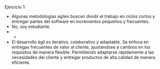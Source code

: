Ejercicio 1:
-	Algunas metodologías agiles buscan dividir el trabajo en ciclos cortos y entregar partes del software en incrementos pequeños y frecuentes.
-	No, soy estudiante.
-	-
-   El desarrollo ágil es iterativo, colaborativo y adaptable. Se enfoca en entregas frecuentes de valor al cliente, ajustándose a cambios en los requisitos de manera flexible. Permitiendo adaptarse rápidamente a las necesidades del cliente y entregar productos de alta calidad de manera eficiente.